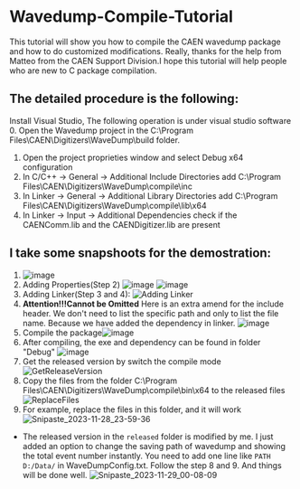 # Wavedump-Compile-Tutorial
This tutorial will show you how to compile the CAEN wavedump package and how to do customized modifications. Really, thanks for the help from Matteo from the CAEN Support Division.I hope this tutorial will help people who are new to C package compilation.

## The detailed procedure is the following:
Install Visual Studio, The following operation is under visual studio software
0. Open the Wavedump project in the C:\Program Files\CAEN\Digitizers\WaveDump\build folder.
1.	Open the project proprieties window and select Debug x64 configuration
2.	In C/C++ -> General -> Additional Include Directories add C:\Program Files\CAEN\Digitizers\WaveDump\compile\inc
3.	In Linker -> General -> Additional Library Directories add C:\Program Files\CAEN\Digitizers\WaveDump\compile\lib\x64
4.	In Linker -> Input -> Additional Dependencies check if the CAENComm.lib and the CAENDigitizer.lib are present

## I take some snapshoots for the demostration:
1. ![image](https://github.com/jack595/Wavedump-Compile-Tutorial/assets/31855564/243acdd8-93ae-4d88-8233-104ef08528aa)
2. Adding Properties(Step 2)
   ![image](https://github.com/jack595/Wavedump-Compile-Tutorial/assets/31855564/3fde3aa0-642b-48fb-a1f2-546edcc04340)
   ![image](https://github.com/jack595/Wavedump-Compile-Tutorial/assets/31855564/5b6913e6-1d9b-4c8f-abbc-68f42a0cb287)
4. Adding Linker(Step 3 and 4):
   ![Adding Linker](https://github.com/user-attachments/assets/0827d637-3434-428d-8c3b-8786eb7414f0)
6. **Attention!!!Cannot be Omitted** Here is an extra amend for the include header. We don't need to list the specific path and only to list the file name. Because we have added the dependency in linker.
![image](https://github.com/jack595/Wavedump-Compile-Tutorial/assets/31855564/3b17ebd9-fada-4290-9dd9-3af9422a3e77)
7. Compile the package![image](https://github.com/jack595/Wavedump-Compile-Tutorial/assets/31855564/416f4636-ee28-4e32-ad18-fdfcd62d9980)
8. After compiling, the exe and dependency can be found in folder "Debug"
![image](https://github.com/jack595/Wavedump-Compile-Tutorial/assets/31855564/f57d273e-4efd-4c19-8d1c-5db21946c78c)
9. Get the released version by switch the compile mode
![GetReleaseVersion](https://github.com/jack595/Wavedump-Compile-Tutorial/assets/31855564/f28dcbf9-ceaa-46b7-853c-9b21601660c5)
10. Copy the files from the folder C:\Program Files\CAEN\Digitizers\WaveDump\compile\bin\x64 to the released files
![ReplaceFiles](https://github.com/jack595/Wavedump-Compile-Tutorial/assets/31855564/2a42131a-772b-4892-bd01-14399c343473)
11. For example, replace the files in this folder, and it will work
![Snipaste_2023-11-28_23-59-36](https://github.com/jack595/Wavedump-Compile-Tutorial/assets/31855564/74cdb5fa-ef27-4cbb-a5bc-200c21decc05)

* The released version in the `released` folder is modified by me. I just added an option to change the saving path of wavedump and showing the total event number instantly. You need to add one line like `PATH D:/Data/` in WaveDumpConfig.txt. Follow the step 8 and 9. And things will be done well.
![Snipaste_2023-11-29_00-08-09](https://github.com/jack595/Wavedump-Compile-Tutorial/assets/31855564/2f656651-e36e-4a91-93fc-4c87badfc969)






